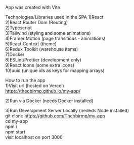 App was created with Vite

Technologies/Libraries used in the SPA
1)React <br/>
2)React Router Dom (Routing) <br/>
2)Typescript <br/>
3)Tailwind (styling and some animations) <br/>
4)Framer Motion (page transitions - animations) <br/>
5)React Context (theme) <br/>
6)Redux Toolkit (warehouse items) <br/>
7)Docker <br/>
8)ESLint/Prettier (development only) <br/>
9)React Icons (some extra icons) <br/>
10)uuid (unique ids as keys for mapping arrays) <br/>

How to run the app <br/>
1)Visit url (hosted on Vercel) <br/>
https://theobirmp.github.io/my-app/ <br/>

2)Run via Docker (needs Docker installed) <br/>


3)Run Development Server Locally (nededs Node installed) <br/>
git clone https://github.com/Theobirmp/my-app <br/>
cd my-app <br/>
npm i <br/>
npm start <br/>
visit localhost on port 3000 <br/>
